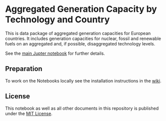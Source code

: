 # Aggregated Generation Capacity by Technology and Country
This is data package of aggregated generation capacities for European countries. It includes generation capacities for nuclear, fossil and renewable fuels on an aggregated and, if possible, disaggregated technology levels.

See the [main Jupter notebook](main.ipynb) for further details.

## Preparation

To work on the Notebooks locally see the installation instructions in the
[wiki](https://github.com/Open-Power-System-Data/common/wiki/Tutorial-to-run-OPSD-scripts).

## License

This notebook as well as all other documents in this repository is published under the [MIT License](LICENSE.md).